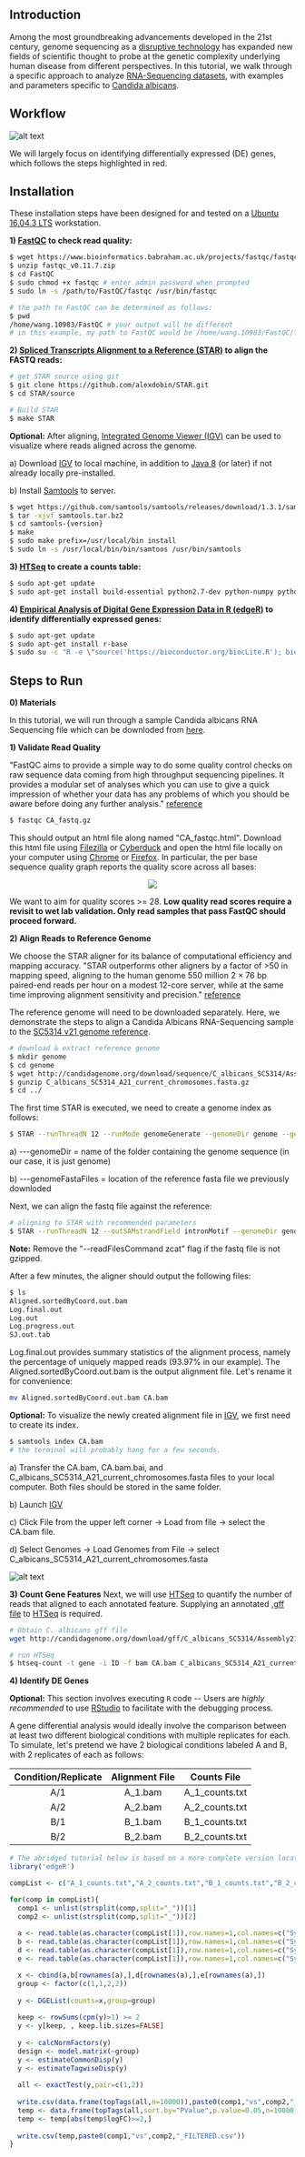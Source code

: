 ## Introduction
Among the most groundbreaking advancements developed in the 21st century, genome sequencing as a [disruptive technology](https://www.mckinsey.com/business-functions/digital-mckinsey/our-insights/disruptive-technologies) has expanded new fields of scientific thought to probe at the genetic complexity underlying human disease from different perspectives. In this tutorial, we walk through a specific approach to analyze [RNA-Sequencing datasets](https://en.wikipedia.org/wiki/RNA-Seq), with examples and parameters specific to [Candida albicans](https://en.wikipedia.org/wiki/Candida_albicans).  


## Workflow
![alt text](https://github.com/joshuamwang/RNA-Seq_Analysis/blob/master/figure-animated.gif "workflow")

We will largely focus on identifying differentially expressed (DE) genes, which follows the steps highlighted in red.


## Installation
These installation steps have been designed for and tested on a [Ubuntu 16.04.3 LTS](http://releases.ubuntu.com/16.04/) workstation.

**1\) [FastQC](https://www.bioinformatics.babraham.ac.uk/projects/fastqc/) to check read quality:**
```bash
$ wget https://www.bioinformatics.babraham.ac.uk/projects/fastqc/fastqc_v0.11.7.zip
$ unzip fastqc_v0.11.7.zip 
$ cd FastQC
$ sudo chmod +x fastqc # enter admin password when prompted
$ sudo ln -s /path/to/FastQC/fastqc /usr/bin/fastqc 

# the path to FastQC can be determined as follows:
$ pwd
/home/wang.10983/FastQC # your output will be different
# in this example, my path to FastQC would be /home/wang.10983/FastQC/fastqc
```

**2\) [Spliced Transcripts Alignment to a Reference (STAR)](https://github.com/alexdobin/STAR) to align the FASTQ reads:**
```bash
# get STAR source using git
$ git clone https://github.com/alexdobin/STAR.git
$ cd STAR/source

# Build STAR
$ make STAR
```

**Optional:** After aligning, [Integrated Genome Viewer (IGV)](http://software.broadinstitute.org/software/igv/) can be used to visualize where reads aligned across the genome.

a) Download [IGV](http://software.broadinstitute.org/software/igv/download) to local machine, in addition to [Java 8](https://java.com/en/download/) (or later) if not already locally pre-installed.

b) Install [Samtools](http://www.htslib.org/) to server.
```bash
$ wget https://github.com/samtools/samtools/releases/download/1.3.1/samtools-1.3.1.tar.bz2 -O samtools.tar.bz2
$ tar -xjvf samtools.tar.bz2
$ cd samtools-{version}
$ make
$ sudo make prefix=/usr/local/bin install
$ sudo ln -s /usr/local/bin/bin/samtoos /usr/bin/samtools
```

**3\) [HTSeq](https://htseq.readthedocs.io/en/master/install.html) to create a counts table:**
```bash
$ sudo apt-get update
$ sudo apt-get install build-essential python2.7-dev python-numpy python-matplotlib python-pysam python-htseq
```

**4\) [Empirical Analysis of Digital Gene Expression Data in R (edgeR)](https://bioconductor.org/packages/release/bioc/html/edgeR.html) to identify differentially expressed genes:**
```bash
$ sudo apt-get update
$ sudo apt-get install r-base
$ sudo su -c "R -e \"source('https://bioconductor.org/biocLite.R'); biocLite('edgeR')\""
```


## Steps to Run

**0\) Materials**

In this tutorial, we will run through a sample Candida albicans RNA Sequencing file which can be downloded from [here](https://drive.google.com/file/d/1AP_xnwmqXobrquf7kHYEOdo0FtI9h7fo/view?usp=sharing).

**1\) Validate Read Quality**

"FastQC aims to provide a simple way to do some quality control checks on raw sequence data coming from high throughput sequencing pipelines. It provides a modular set of analyses which you can use to give a quick impression of whether your data has any problems of which you should be aware before doing any further analysis." [reference](https://www.bioinformatics.babraham.ac.uk/projects/fastqc/)
```bash
$ fastqc CA_fastq.gz
```
This should output an html file along named "CA_fastqc.html". Download this html file using [Filezilla](https://filezilla-project.org/download.php?type=client) or [Cyberduck](https://cyberduck.io/?l=en) and open the html file locally on your computer using [Chrome](https://www.google.com/chrome/browser/desktop/index.html) or [Firefox](https://www.mozilla.org/en-US/firefox/new/). 
In particular, the per base sequence quality graph reports the quality score across all bases:
<p align="center">
  <img src="https://github.com/joshuamwang/RNA-Seq_Analysis/blob/master/fastqc.png">
</p>

We want to aim for quality scores >= 28. **Low quality read scores require a revisit to wet lab validation. Only read samples that pass FastQC should proceed forward.**

**2\) Align Reads to Reference Genome**

We choose the STAR aligner for its balance of computational efficiency and mapping accuracy. "STAR outperforms other aligners by a factor of >50 in mapping speed, aligning to the human genome 550 million 2 × 76 bp paired-end reads per hour on a modest 12-core server, while at the same time improving alignment sensitivity and precision." [reference](https://academic.oup.com/bioinformatics/article/29/1/15/272537)

The reference genome will need to be downloaded separately. Here, we demonstrate the steps to align a Candida Albicans RNA-Sequencing sample to the [SC5314 v21 genome reference](http://candidagenome.org/download/sequence/C_albicans_SC5314/Assembly21/current/).
```bash
# download & extract reference genome
$ mkdir genome
$ cd genome
$ wget http://candidagenome.org/download/sequence/C_albicans_SC5314/Assembly21/current/C_albicans_SC5314_A21_current_chromosomes.fasta.gz
$ gunzip C_albicans_SC5314_A21_current_chromosomes.fasta.gz
$ cd ../
```

The first time STAR is executed, we need to create a genome index as follows:
```bash
$ STAR --runThreadN 12 --runMode genomeGenerate --genomeDir genome --genomeFastaFiles $ genome/C_albicans_SC5314_A21_current_chromosomes.fasta --sjdbGTFtagExonParentTranscript ID
```
a) ---genomeDir = name of the folder containing the genome sequence (in our case, it is just genome)

b) ---genomeFastaFiles = location of the reference fasta file we previously downloded

Next, we can align the fastq file against the reference:
```bash
# aligning to STAR with recommended parameters
$ STAR --runThreadN 12 --outSAMstrandField intronMotif --genomeDir genome --readFilesIn CA.fastq.gz --outSAMtype BAM SortedByCoordinate --readFilesCommand zcat --alignIntronMin 30 --alignIntronMax 1000 
```
**Note:** Remove the "--readFilesCommand zcat" flag if the fastq file is not gzipped.

After a few minutes, the aligner should output the following files:
```bash
$ ls
Aligned.sortedByCoord.out.bam
Log.final.out
Log.out
Log.progress.out
SJ.out.tab
```
Log.final.out provides summary statistics of the alignment process, namely the percentage of uniquely mapped reads (93.97% in our example). The Aligned.sortedByCoord.out.bam is the output alignment file. Let's rename it for convenience:
```bash
mv Aligned.sortedByCoord.out.bam CA.bam
```

**Optional:** To visualize the newly created alignment file in [IGV](http://software.broadinstitute.org/software/igv/), we first need to create its index.
```bash
$ samtools index CA.bam
# the terminal will probably hang for a few seconds.
```
a) Transfer the CA.bam, CA.bam.bai, and C_albicans_SC5314_A21_current_chromosomes.fasta files to your local computer. Both files should be stored in the same folder. 

b) Launch [IGV](http://software.broadinstitute.org/software/igv/)

c) Click File from the upper left corner -> Load from file -> select the CA.bam file. 

d) Select Genomes -> Load Genomes from File -> select C_albicans_SC5314_A21_current_chromosomes.fasta

![alt text](https://github.com/joshuamwang/RNA-Seq_Analysis/blob/master/IGV.png "IGV")

**3\) Count Gene Features**
Next, we will use [HTSeq](https://htseq.readthedocs.io/en/master/install.html) to quantify the number of reads that aligned to each annotated feature. Supplying an annotated [.gff file](https://en.wikipedia.org/wiki/General_feature_format) to [HTSeq](https://htseq.readthedocs.io/en/master/install.html) is required.
```bash
# Obtain C. albicans gff file
wget http://candidagenome.org/download/gff/C_albicans_SC5314/Assembly21/C_albicans_SC5314_A21_current_features.gff

# run HTSeq
$ htseq-count -t gene -i ID -f bam CA.bam C_albicans_SC5314_A21_current_features.gff > CA_count.txt
```

**4\) Identify DE Genes**

**Optional:** This section involves executing ```R``` code -- Users are *highly recommended* to use [RStudio](https://www.rstudio.com/products/rstudio/download/#download) to facilitate with the debugging process. 

A gene differential analysis would ideally involve the comparison between at least two different biological conditions with multiple replicates for each. To simulate, let's pretend we have 2 biological conditions labeled A and B, with 2 replicates of each as follows:
  
| Condition/Replicate | Alignment File | Counts File |
| :-------------: |:-------------:|:-------------:|
| A/1 | A_1.bam | A_1_counts.txt |
| A/2 | A_2.bam | A_2_counts.txt |
| B/1 | B_1.bam | B_1_counts.txt |
| B/2 | B_2.bam | B_2_counts.txt |


```R
# The abridged tutorial below is based on a more complete version located [here](https://web.stanford.edu/class/bios221/labs/rnaseq/lab_4_rnaseq.html).
library('edgeR')

compList <- c("A_1_counts.txt","A_2_counts.txt","B_1_counts.txt","B_2_counts.txt")

for(comp in compList){
  comp1 <- unlist(strsplit(comp,split="_"))[1]
  comp2 <- unlist(strsplit(comp,split="_"))[2]
  
  a <- read.table(as.character(compList[1]),row.names=1,col.names=c("Symbol","Counts"),stringsAsFactors=F)
  b <- read.table(as.character(compList[1]),row.names=1,col.names=c("Symbol","Counts"),stringsAsFactors=F)
  d <- read.table(as.character(compList[1]),row.names=1,col.names=c("Symbol","Counts"),stringsAsFactors=F)
  e <- read.table(as.character(compList[1]),row.names=1,col.names=c("Symbol","Counts"),stringsAsFactors=F)

  x <- cbind(a,b[rownames(a),],d[rownames(a),],e[rownames(a),])
  group <- factor(c(1,1,2,2))
  
  y <- DGEList(counts=x,group=group)
  
  keep <- rowSums(cpm(y)>1) >= 2
  y <- y[keep, , keep.lib.sizes=FALSE]
  
  y <- calcNormFactors(y)
  design <- model.matrix(~group)
  y <- estimateCommonDisp(y)
  y <- estimateTagwiseDisp(y)
  
  all <- exactTest(y,pair=c(1,2))
  
  write.csv(data.frame(topTags(all,n=10000)),paste0(comp1,"vs",comp2,"_ALL.csv"))
  temp <- data.frame(topTags(all,sort.by="PValue",p.value=0.05,n=10000))
  temp <- temp[abs(temp$logFC)>=2,]
  
  write.csv(temp,paste0(comp1,"vs",comp2,"_FILTERED.csv"))
}
 ```


